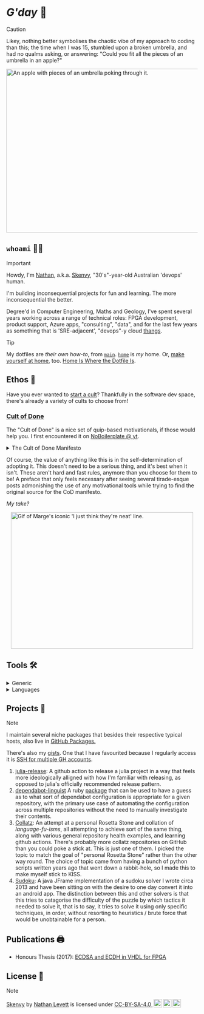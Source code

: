 # _G'day_ 🤠
<!-- Usually I header my projects with a link to the corresponding repo but this
is a special case; being the "Profile Repo" https://github.com/Skenvy/Skenvy, we
also don't need the typical "top header is repo name hyperlinked to itself"! -->

<!-- Host and src imgs without bloating this or using lfs, by committing images
to this's wiki. ```git clone git@github.com:Skenvy/Skenvy.wiki.git``` to get the
wiki, then add and commit, and the image file is now generally available at path
https://raw.githubusercontent.com/wiki/:owner/:repo/a/b/c.xyz e.g.
https://raw.githubusercontent.com/wiki/Skenvy/Skenvy/assets/imgs/*.* -->

> [!CAUTION]
> Likey, nothing better symbolises the chaotic vibe of my approach to coding than this; the time when I was 15, stumbled upon a broken umbrella, and had no qualms asking, or answering: "Could you fit all the pieces of an umbrella in an apple?"

<img alt="An apple with pieces of an umbrella poking through it." src="https://raw.githubusercontent.com/wiki/Skenvy/Skenvy/assets/imgs/umbrella_apple.jpg" width=830 height=432 style="display:block;margin-left:auto;margin-right:auto;"/>

## `whoami` 🤷‍♂️
> [!IMPORTANT]
> Howdy, I'm [Nathan](https://www.linkedin.com/in/nathan-levett/), a.k.a. [Skenvy](https://www.reddit.com/user/Skenvy/submitted/), "30's"-year-old Australian 'devops' human.
>
> I'm building inconsequential projects for fun and learning. The more inconsequential the better.
>
> Degree'd in Computer Engineering, Maths and Geology, I've spent several years working across a range of technical roles: FPGA development, product support, Azure apps, "consulting", "data", and for the last few years as something that is 'SRE-adjacent', "devops"-y cloud [thangs](https://www.youtube.com/watch?v=ijN3Oho2Qf0).

> [!TIP]
> My dotfiles are _their own how-to_, from [`main`](https://github.com/Skenvy/dotfiles/tree/main). [`home`](https://github.com/Skenvy/dotfiles/tree/home) is _my_ home. Or, [make yourself at home](https://github.com/Skenvy/dotfiles/tree/base), too. [Home Is Where the Dotfile Is](https://www.youtube.com/watch?v=dAZgor62vMI).

## Ethos 🚎
Have you ever wanted to [start a cult](https://www.wikihow.com/Start-a-Cult)? Thankfully in the software dev space, there's already a variety of cults to choose from!
### [Cult of Done](https://medium.com/@bre/the-cult-of-done-manifesto-724ca1c2ff13)
The "Cult of Done" is a nice set of quip-based motivationals, if those would help you. I first encountered it on [NoBoilerplate @ yt](https://www.youtube.com/watch?v=bJQj1uKtnus).
<details>
<summary>The Cult of Done Manifesto</summary>

1. There are three states of being. Not knowing, action and completion.
1. Accept that everything is a draft. It helps to get it done.
1. There is no editing stage.
1. Pretending you know what you're doing is almost the same as knowing what you are doing, so just accept that you know what you're doing even if you don't and do it.
1. Banish procrastination. If you wait more than a week to get an idea done, abandon it.
1. The point of being done is not to finish but to get other things done.
1. Once you're done you can throw it away.
1. Laugh at perfection. It's boring and keeps you from being done.
1. People without dirty hands are wrong. Doing something makes you right.
1. Failure counts as done. So do mistakes.
1. Destruction is a variant of done.
1. If you have an idea and publish it on the internet, that counts as a ghost of done.
1. Done is the engine of more.

_These are licensed Creative Commons by Bre and Kio, but I can't find a link to the original license_.

</details>

Of course, the value of anything like this is in the self-determination of adopting it.
This doesn't need to be a serious thing, and it's best when it isn't.
These aren't hard and fast rules, anymore than you choose for them to be!
A preface that only feels necessary after seeing several tirade-esque posts admonishing the use of any motivational tools while trying to find the original source for the CoD manifesto.

_My take?_

<img alt="Gif of Marge's iconic 'I just think they're neat' line." src="https://raw.githubusercontent.com/wiki/Skenvy/Skenvy/assets/imgs/marge-i-just-think-theyre-neat.gif" width=480 height=360 style="display:block;margin-left:auto;margin-right:auto;"/>

<!--
Links to relevant content to maybe include
https://www.youtube.com/watch?v=K7hU_z9X4Kk "define your wins" -- How To Make Coding Addictive -- bigboxSWE
https://www.youtube.com/watch?v=8GQZuzIdeQQ -- How to make hard choices | Ruth Chang -- TED
https://www.youtube.com/watch?v=5nY_cy8zcO4 -- Don't Contribute to Open Source -- t3dotgg
-->

<!-- https://github.com/pulls?q=is%3Apr+author%3A%40me+-user%3A%40me+ -->

## Tools 🛠️

<!-- Probably pointless decoration having the lists here, but it feels empty without them. Might make it relevant eventually, might not. -->

<details>
<summary>Generic</summary>

### IDE
* vsc
* vim
### Cloud
* AWS (via CFN/CDK/TF)
* GCP (via TF)
### CICD
* GitHub Actions
* BuildKite
### Containerisation
* Docker
* Docker-Compose
* K8s
* Helm
* K9s
### Db
* PostgreSQL
* BigQuery
* RedShift
* dabbled in Cassandra
### VC
* Git
* Mercurial
### Methodologies
* Agile
* Kanban
* Scrum

</details>

<details>
<summary>Languages</summary>

### Primary
* Python
* Bash
* Java
* Yaml (lol)
* Make (lol).
### Secondary
* C#
* Go
* Ruby
* PowerShell
* Julia
* R
* VHDL
### Currently learning
* Rust
* Kotlin+Android
* Erlang/Gleam
### _Always learning_
* JS
* TS
* Node

</details>

## Projects 📂

> [!NOTE]
> I maintain several niche packages that besides their respective typical hosts, also live in [GitHub Packages.](https://github.com/Skenvy?tab=packages)
>
> There's also my [gists](https://gist.github.com/Skenvy). One that I have favourited because I regularly access it is [SSH for multiple GH accounts](https://gist.github.com/Skenvy/8e16d4f044707e63c670f5b487da02c0).

1. [julia-release](https://github.com/Skenvy/julia-release): A github action to release a julia project in a way that feels more ideologically alligned with how I'm familiar with releasing, as opposed to julia's officially recommended release pattern.
1. [dependabot-linguist](https://github.com/Skenvy/dependabot-linguist) A ruby [package](https://rubygems.org/gems/dependabot-linguist) that can be used to have a guess as to what sort of dependabot configuration is appropriate for a given repository, with the primary use case of automating the configuration across multiple repositories without the need to manually investigate their contents.
1. [Collatz](https://github.com/Skenvy/Collatz): An attempt at a personal Rosetta Stone and collation of _language-fu-isms_, all attempting to achieve sort of the same thing, along with various general repository health examples, and learning github actions. There's probably more collatz repositories on GitHub than you could poke a stick at. This is just one of them. I picked the topic to match the goal of "personal Rosetta Stone" rather than the other way round. The choice of topic came from having a bunch of python scripts written years ago that went down a rabbit-hole, so I made this to make myself stick to KISS.
1. [Sudoku](https://github.com/Skenvy/Sudoku): A java JFrame implementation of a sudoku solver I wrote circa 2013 and have been sitting on with the desire to one day convert it into an android app. The distinction between this and other solvers is that this tries to catagorise the difficulty of the puzzle by which tactics it needed to solve it, that is to say, it tries to solve it using only specific techniques, in order, without resorting to heuristics / brute force that would be unobtainable for a person.

## Publications 🖨️
* Honours Thesis (2017): [ECDSA and ECDH in VHDL for FPGA](http://hdl.handle.net/1959.14/1262355)

## License 📄
> [!NOTE]
> <p xmlns:cc="http://creativecommons.org/ns#" xmlns:dct="http://purl.org/dc/terms/"><a property="dct:title" rel="cc:attributionURL" href="https://github.com/Skenvy/Skenvy">Skenvy</a> by <a rel="cc:attributionURL dct:creator" property="cc:attributionName" href="https://github.com/Skenvy">Nathan Levett</a> is licensed under <a href="https://creativecommons.org/licenses/by-sa/4.0/" target="_blank" rel="license noopener noreferrer" style="display:inline-block;">CC-BY-SA-4.0 <img style="height:22px!important;margin-left:3px;vertical-align:text-bottom;" src="https://mirrors.creativecommons.org/presskit/icons/cc.svg?ref=chooser-v1" alt=""><img style="height:22px!important;margin-left:3px;vertical-align:text-bottom;" src="https://mirrors.creativecommons.org/presskit/icons/by.svg?ref=chooser-v1" alt=""><img style="height:22px!important;margin-left:3px;vertical-align:text-bottom;" src="https://mirrors.creativecommons.org/presskit/icons/sa.svg?ref=chooser-v1" alt=""></a></p>
